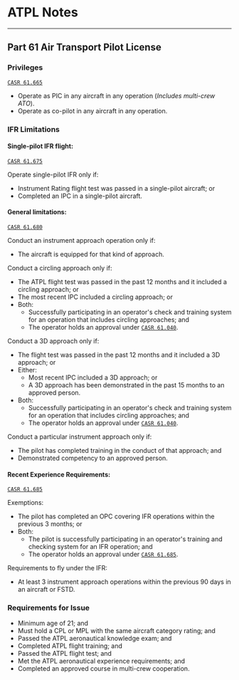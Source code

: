 # ATPL Notes

---

## Part 61 Air Transport Pilot License

### Privileges 

[`CASR 61.665`][61.665]

- Operate as PIC in any aircraft in any operation (*Includes multi-crew ATO*).
- Operate as co-pilot in any aircraft in any operation.

### IFR Limitations

#### Single-pilot IFR flight:

[`CASR 61.675`][61.675]

Operate single-pilot IFR only if:
- Instrument Rating flight test was passed in a single-pilot aircraft; or
- Completed an IPC in a single-pilot aircraft.

#### General limitations:

[`CASR 61.680`][61.680]

Conduct an instrument approach operation only if:
- The aircraft is equipped for that kind of approach.

Conduct a circling approach only if:

 - The ATPL flight test was passed in the past 12 months and it included a circling approach; or
 - The most recent IPC included a circling approach; or
 - Both:
    - Successfully participating in an operator's check and training system for an operation that includes circling approaches; and
    - The operator holds an approval under [`CASR 61.040`][61.040].

Conduct a 3D approach only if:

- The flight test was passed in the past 12 months and it included a 3D approach; or
- Either:
    - Most recent IPC included a 3D approach; or
    - A 3D approach has been demonstrated in the past 15 months to an approved person.
- Both:
    - Successfully participating in an operator's check and training system for an operation that includes circling approaches; and
    - The operator holds an approval under [`CASR 61.040`][61.040].

Conduct a particular instrument approach only if:

- The pilot has completed training in the conduct of that approach; and
- Demonstrated competency to an approved person.

#### Recent Experience Requirements:

[`CASR 61.685`][61.685]

Exemptions:

- The pilot has completed an OPC covering IFR operations within the previous 3 months; or
- Both:
    - The pilot is successfully participating in an operator's training and checking system for an IFR operation; and
    - The operator holds an approval under [`CASR 61.685`][61.685].

Requirements to fly under the IFR:

- At least 3 instrument approach operations within the previous 90 days in an aircraft or FSTD.


### Requirements for Issue

- Minimum age of 21; and
- Must hold a CPL or MPL with the same aircraft category rating; and
- Passed the ATPL aeronautical knowledge exam; and
- Completed ATPL flight training; and
- Passed the ATPL flight test; and
- Met the ATPL aeronautical experience requirements; and
- Completed an approved course in multi-crew cooperation.

[61.040]: http://www8.austlii.edu.au/cgi-bin/viewdoc/au/legis/cth/consol_reg/casr1998333/s61.040.html
[61.665]: http://www8.austlii.edu.au/cgi-bin/viewdb/au/legis/cth/consol_reg/casr1998333/s61.665.html
[61.675]: http://www8.austlii.edu.au/cgi-bin/viewdb/au/legis/cth/consol_reg/casr1998333/s61.675.html
[61.680]: http://www8.austlii.edu.au/cgi-bin/viewdb/au/legis/cth/consol_reg/casr1998333/s61.680.html
[61.685]: http://www8.austlii.edu.au/cgi-bin/viewdb/au/legis/cth/consol_reg/casr1998333/s61.685.html
